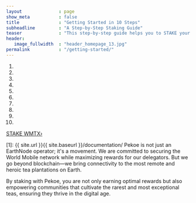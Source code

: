 ```yaml
---
layout              : page
show_meta           : false
title               : "Getting Started in 10 Steps"
subheadline         : "A Step-by-Step Staking Guide"
teaser              : "This step-by-step guide helps you to STAKE your WMTx."
header:
   image_fullwidth  : "header_homepage_13.jpg"
permalink           : "/getting-started/"
---
```

1. 
1. 
1. 
1. 
1. 
1. 
1. 
1. 
1. 
1. 

<a class="radius button small" href="{{ site.url }}{{ site.baseurl }}/documentation/">STAKE WMTX›</a>


 [1]: {{ site.url }}{{ site.baseurl }}/documentation/
Pekoe is not just an EarthNode operator; it's a movement. We are committed to securing the World Mobile network while maximizing rewards for our delegators. But we go beyond blockchain—we bring connectivity to the most remote and heroic tea plantations on Earth.

By staking with Pekoe, you are not only earning optimal rewards but also empowering communities that cultivate the rarest and most exceptional teas, ensuring they thrive in the digital age.
